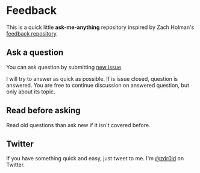 # Feedback

This is a quick little **ask-me-anything** repository inspired by Zach Holman's [feedback repository](https://github.com/holman/feedback). 

## Ask a question

You can ask question by submitting [new issue](https://github.com/ZDroid/feedback/issues/new).

I will try to answer as quick as possible. If is issue closed, question is answered. You are free to continue discussion on answered question, but only about its topic.

## Read before asking

Read old questions than ask new if it isn't covered before.

## Twitter

If you have something quick and easy, just tweet to me. I'm [@zdr0id](https://twitter.com/zdr0id) on Twitter.
